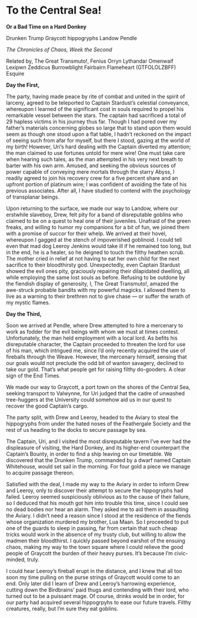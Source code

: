 <!-- TITLE: Fenius -->
<!-- SUBTITLE: A quick summary of Fenius -->

# To the Central Sea!
**Or a Bad Time on a Hard Donkey**

Drunken Trump Graycott hippogryphs Landow Pendle

*The Chronicles of Chaos, Week the Second*

Related by,
The Great Transmuto!, Fenius Orryn Lythandar Omenwaif Lexipwn Zeddicus Burrowblight Fairbairn Flameheart (GTFOLOLZBFF) Esquire

**Day the First,**

The party, having made peace by rite of combat and united in the spirit of larceny, agreed to be teleported to Captain Stardust’s celestial conveyance, whereupon I learned of the significant cost in souls required to propel his remarkable vessel between the stars. The captain had sacrificed a total of 29 hapless victims in his journey thus far. Though I had pored over my father’s materials concerning globes so large that to stand upon them would seem as though one stood upon a flat table, I hadn’t reckoned on the impact of seeing such from afar for myself, but there I stood, gazing at the world of my birth! However, Uri’s hard dealing with the Captain diverted my attention; the man claimed to use fortunes untold for mere wire! One must take care when hearing such tales, as the man attempted in his very next breath to barter with his own arm. Amused, and seeking the obvious sources of power capable of conveying mere mortals through the starry Abyss, I readily agreed to join his recovery crew for a five percent share and an upfront portion of platinum wire; I was confident of avoiding the fate of his previous associates. After all, I have studied to contend with the psychology of transplanar beings.

Upon returning to the surface, we made our way to Landow, where our erstwhile slaveboy, Drew, felt pity for a band of disreputable goblins who claimed to be on a quest to heal one of their juveniles. Unafraid of the green freaks, and willing to humor my companions for a bit of fun, we joined them with a promise of succor for their whelp. We arrived at their hovel, whereupon I gagged at the stench of impoverished goblinoid. I could tell even that mad dog Leeroy Jenkins would take ill if he remained too long, but in the end, he is a healer, so he deigned to touch the filthy heathen scrub. The mother cried in relief at not having to eat her own child for the next sacrifice to their bloodthirsty god. Unexpectedly, even Captain Stardust showed the evil ones pity, graciously repairing their dilapidated dwelling, all while employing the same lost souls as before. Refusing to be outdone by the fiendish display of generosity, I, The Great Transmuto!, amazed the awe-struck probable bandits with my powerful magicks. I allowed them to live as a warning to their brethren not to give chase — or suffer the wrath of my mystic flames.

**Day the Third,**

Soon we arrived at Pendle, where Drew attempted to hire a mercenary to work as fodder for the evil beings with whom we must at times contest. Unfortunately, the man held employment with a local lord. As befits his disreputable character, the Captain proceeded to threaten the lord for use of his man, which intrigued me, since I’d only recently acquired the use of fireballs through the Weave. However, the mercenary himself, sensing that our goals would not preclude the odd bit of wanton savagery, declined to take our gold. That’s what people get for raising filthy do-gooders. A clear sign of the End Times.

We made our way to Graycott, a port town on the shores of the Central Sea, seeking transport to Valwynne, for Uri judged that the cadre of unwashed tree-huggers at the University could somehow aid us in our quest to recover the good Captain’s cargo.

The party split, with Drew and Leeroy, headed to the Aviary to steal the hippogryphs from under the hated noses of the Feathergale Society and the rest of us heading to the docks to secure passage by sea.

The Captain, Uri, and I visited the most disreputable tavern I’ve ever had the displeasure of visiting, the Hard Donkey, and its higher-end counterpart the Captain’s Bounty, in order to find a ship leaving on our timetable. We discovered that the Drunken Trump, commanded by a dwarf named Captain Whitehouse, would set sail in the morning. For four gold a piece we manage to acquire passage thereon.

Satisfied with the deal, I made my way to the Aviary in order to inform Drew and Leeroy, only to discover their attempt to secure the hippogryphs had failed. Leeroy seemed suspiciously oblivious as to the cause of their failure, so I deduced that his mouth got him into trouble this time, since I could see no dead bodies nor hear an alarm. They asked me to aid them in assaulting the Aviary. I didn’t need a reason since I stood at the residence of the fiends whose organization murdered my brother, Lua Maan. So I proceeded to put one of the guards to sleep in passing, far from certain that such cheap tricks would work in the absence of my trusty club, but willing to allow the madmen their bloodthirst. I quickly passed beyond earshot of the ensuing chaos, making my way to the town square where I could relieve the good people of Graycott the burden of their heavy purses. It’s because I’m civic-minded, truly.

I could hear Leeroy’s fireball erupt in the distance, and I knew that all too soon my time pulling on the purse strings of Graycott would come to an end. Only later did I learn of Drew and Leeroy’s harrowing experience, cutting down the Birdbrains’ paid thugs and contending with their lord, who turned out to be a puissant mage. Of course, drinks would be in order, for our party had acquired several hippogrpyhs to ease our future travels. Filthy creatures, really, but I’m sure they eat goblins.
